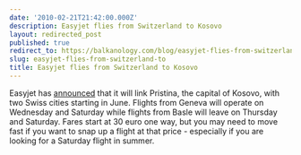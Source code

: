 ```yaml
---
date: '2010-02-21T21:42:00.000Z'
description: Easyjet flies from Switzerland to Kosovo
layout: redirected_post
published: true
redirect_to: https://balkanology.com/blog/easyjet-flies-from-switzerland-to/
slug: easyjet-flies-from-switzerland-to
title: Easyjet flies from Switzerland to Kosovo
---
```


Easyjet has <a href="http://corporate.easyjet.com/media/latest-news/news-year-2010/easyJet%20to%20introduce%20services%20to%20Kosovo%20and%20Isle%20of%20Man.aspx">announced</a> that it will link Pristina, the capital of Kosovo, with two Swiss cities starting in June. Flights from Geneva will operate on Wednesday and Saturday while flights from Basle will leave on Thursday and Saturday. Fares start at 30 euro one way, but you may need to move fast if you want to snap up a flight at that price - especially if you are looking for a Saturday flight in summer.